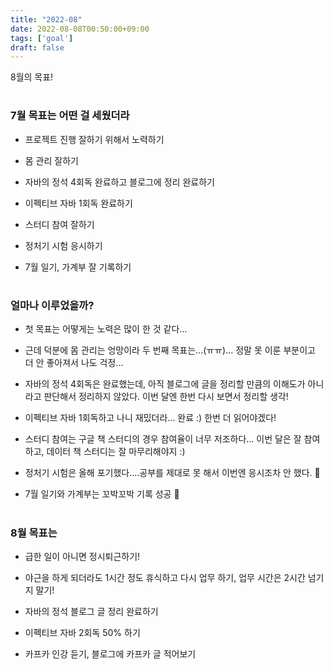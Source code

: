 ```yaml
---
title: "2022-08"
date: 2022-08-08T00:50:00+09:00
tags: ['goal']
draft: false
---
```

8월의 목표!
<!--more--> 

#
### 7월 목표는 어떤 걸 세웠더라

- 프로젝트 진행 잘하기 위해서 노력하기

- 몸 관리 잘하기

- 자바의 정석 4회독 완료하고 블로그에 정리 완료하기

- 이펙티브 자바 1회독 완료하기

- 스터디 참여 잘하기

- 정처기 시험 응시하기

- 7월 일기, 가계부 잘 기록하기




#
### 얼마나 이루었을까?

- 첫 목표는 어떻게는 노력은 많이 한 것 같다...

- 근데 덕분에 몸 관리는 엉망이라 두 번째 목표는...(ㅠㅠ)... 정말 못 이룬 부분이고 더 안 좋아져서 나도 걱정...

- 자바의 정석 4회독은 완료했는데, 아직 블로그에 글을 정리할 만큼의 이해도가 아니라고 판단해서 정리하지 않았다. 이번 달엔 한번 다시 보면서 정리할 생각!

- 이펙티브 자바 1회독하고 나니 재밌더라... 완료 :) 한번 더 읽어야겠다!

- 스터디 참여는 구글 책 스터디의 경우 참여율이 너무 저조하다... 이번 달은 잘 참여하고, 데이터 책 스터디는 잘 마무리해야지 :)

- 정처기 시험은 올해 포기했다....공부를 제대로 못 해서 이번엔 응시조차 안 했다. 🥲

- 7월 일기와 가계부는 꼬박꼬박 기록 성공 🙂




#
### 8월 목표는

- 급한 일이 아니면 정시퇴근하기!

- 야근을 하게 되더라도 1시간 정도 휴식하고 다시 업무 하기, 업무 시간은 2시간 넘기지 말기!

- 자바의 정석 블로그 글 정리 완료하기

- 이펙티브 자바 2회독 50% 하기

- 카프카 인강 듣기, 블로그에 카프카 글 적어보기